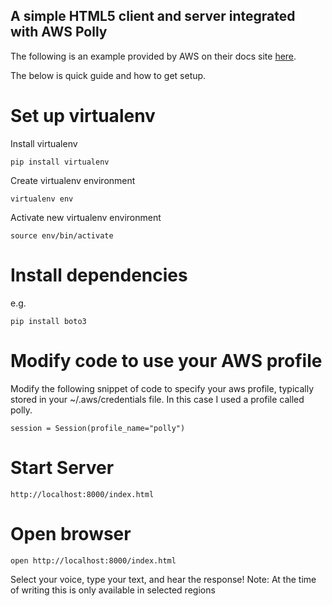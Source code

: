 A simple HTML5 client and server integrated with AWS Polly
-------------------------------------------------------

The following is an example provided by AWS on their docs site [here](http://docs.aws.amazon.com/polly/latest/dg/examples-python.html).

The below is quick guide and how to get setup.

# Set up virtualenv

Install virtualenv

```
pip install virtualenv
```

Create virtualenv environment
```
virtualenv env
```

Activate new virtualenv environment

```
source env/bin/activate
```

# Install dependencies

e.g.

```
pip install boto3
```

# Modify code to use your AWS profile

Modify the following snippet of code to specify your aws profile,
typically stored in your ~/.aws/credentials file. In this case I used a
profile called polly.

```
session = Session(profile_name="polly")
```

# Start Server

```
http://localhost:8000/index.html
```

# Open browser

```
open http://localhost:8000/index.html
```

Select your voice, type your text, and hear the response!
Note: At the time of writing this is only available in selected regions
